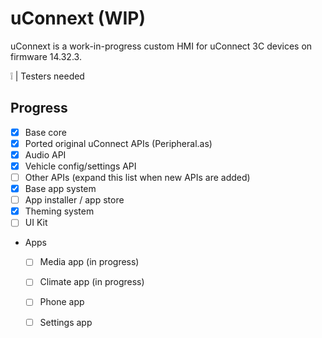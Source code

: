 # **uConnext (WIP)**
uConnext is a work-in-progress custom HMI for uConnect 3C devices on firmware 14.32.3.

❕ | Testers needed

## Progress

 - [x] Base core
 - [x] Ported original uConnect APIs (Peripheral.as)
 - [x] Audio API
 - [x] Vehicle config/settings API
 - [ ] Other APIs (expand this list when new APIs are added)
 - [x] Base app system
 - [ ] App installer / app store
 - [x] Theming system
 - [ ] UI Kit
 - Apps
	 - [ ] Media app (in progress)
	 - [ ] Climate app (in progress)
	 - [ ] Phone app
	 - [ ] Settings app



